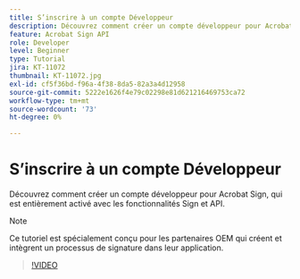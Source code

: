 ```yaml
---
title: S’inscrire à un compte Développeur
description: Découvrez comment créer un compte développeur pour Acrobat Sign, qui est entièrement activé avec les fonctionnalités Sign et API
feature: Acrobat Sign API
role: Developer
level: Beginner
type: Tutorial
jira: KT-11072
thumbnail: KT-11072.jpg
exl-id: cf5f36bd-f96a-4f38-8da5-82a3a4d12958
source-git-commit: 5222e1626f4e79c02298e81d621216469753ca72
workflow-type: tm+mt
source-wordcount: '73'
ht-degree: 0%

---
```


# S’inscrire à un compte Développeur

Découvrez comment créer un compte développeur pour Acrobat Sign, qui est entièrement activé avec les fonctionnalités Sign et API.

>[!NOTE]
>
>Ce tutoriel est spécialement conçu pour les partenaires OEM qui créent et intègrent un processus de signature dans leur application.

>[!VIDEO](https://video.tv.adobe.com/v/347347?hidetitle=true)
